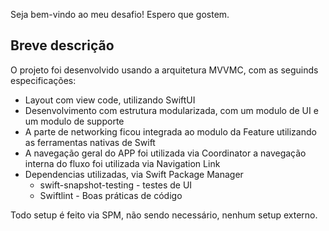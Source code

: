 Seja bem-vindo ao meu desafio! Espero que gostem.

## Breve descrição

O projeto foi desenvolvido usando a arquitetura MVVMC, com as seguinds especificações:
* Layout com view code, utilizando SwiftUI
* Desenvolvimento com estrutura modularizada, com um modulo de UI e um modulo de supporte
* A parte de networking ficou integrada ao modulo da Feature utilizando as ferramentas nativas de Swift
* A navegação geral do APP foi utilizada via Coordinator a navegação interna do fluxo foi utilizada via Navigation Link
* Dependencias utilizadas, via Swift Package Manager
   * swift-snapshot-testing - testes de UI
   * Swiftlint - Boas práticas de código

Todo setup é feito via SPM, não sendo necessário, nenhum setup externo.
